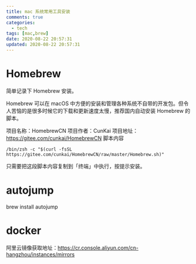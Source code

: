 ```yaml
---
title: mac 系统常用工具安装
comments: true
categories:
  - tech
tags: [mac,brew]
date: 2020-08-22 20:57:31
updated: 2020-08-22 20:57:31
---
```

# Homebrew
简单记录下 Homebrew 安装。

Homebrew 可以在 macOS 中方便的安装和管理各种系统不自带的开发包。但令人苦恼的是很多时候它的下载和更新速度太慢，推荐国内自动安装 Homebrew 的脚本。

项目名称：HomebrewCN
项目作者：CunKai
项目地址：https://gitee.com/cunkai/HomebrewCN
脚本内容
```
/bin/zsh -c "$(curl -fsSL https://gitee.com/cunkai/HomebrewCN/raw/master/Homebrew.sh)"
```
只需要把这段脚本内容复制到「终端」中执行，按提示安装。

# autojump
brew install autojump

# docker
阿里云镜像获取地址：https://cr.console.aliyun.com/cn-hangzhou/instances/mirrors


